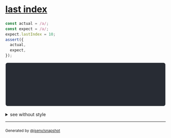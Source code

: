 # [last index](../../regexp.test.js#L41)

```js
const actual = /a/;
const expect = /a/;
expect.lastIndex = 10;
assert({
  actual,
  expect,
});
```

![img](throw.svg)

<details>
  <summary>see without style</summary>

```console
AssertionError: actual and expect are different

actual: /a/ {
  lastIndex: 0,
}
expect: /a/ {
  lastIndex: 10,
}
```

</details>

---
<sub>
  Generated by <a href="https://github.com/jsenv/core/tree/main/packages/independent/snapshot">@jsenv/snapshot</a>
</sub>
